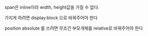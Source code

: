 span은 inline이라 width, height값을 가질 수 없다.

가지게 하려면 display:block 으로 바꿔주어야 한다

position absolute 를 쓰려면
무조건 부모개체를 relative로 바꿔주어야 한다
